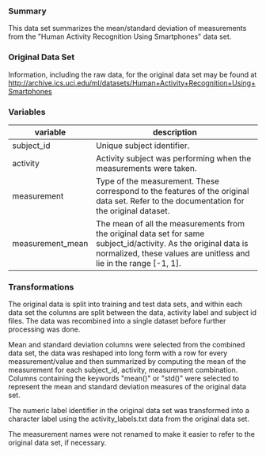 ### Summary

This data set summarizes the mean/standard deviation of measurements from the "Human Activity Recognition Using Smartphones" data set.

### Original Data Set

Information, including the raw data, for the original data set may be found at http://archive.ics.uci.edu/ml/datasets/Human+Activity+Recognition+Using+Smartphones

### Variables

| variable         | description                                                                                                                                                                           |
|------------------|---------------------------------------------------------------------------------------------------------------------------------------------------------------------------------------|
| subject_id       | Unique subject identifier.                                                                                                                                                            |
| activity         | Activity subject was performing when the measurements were taken.                                                                                                                     |
| measurement      | Type of the measurement. These correspond to the features of the original data set. Refer to the documentation for the original dataset.                                              |
| measurement_mean | The mean of all the measurements from the original data set for same subject_id/activity. As the original data is normalized, these values are unitless and lie in the range [-1, 1]. |

### Transformations

The original data is split into training and test data sets, and within each data set the columns are split between the data, activity label and subject id files.
The data was recombined into a single dataset before further processing was done. 

Mean and standard deviation columns were selected from the combined data set, the data was reshaped into long form with a row for every measurement/value and then summarized
by computing the mean of the measurement for each subject_id, activity, measurement combination.
Columns containing the keywords "mean()" or "std()" were selected to represent the mean and standard deviation measures of the original data set.

The numeric label identifier in the original data set was transformed into a character label using the activity_labels.txt data from the original data set.

The measurement names were not renamed to make it easier to refer to the original data set, if necessary.

